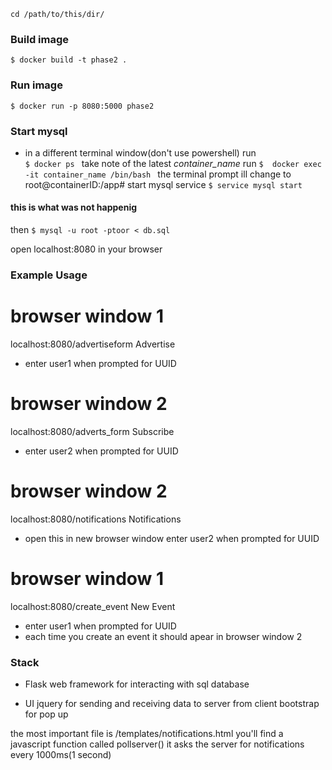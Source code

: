 `cd /path/to/this/dir/`   

### Build image   
`$ docker build -t phase2 .`   

### Run image   
`$ docker run -p 8080:5000 phase2` 

### Start mysql
- in a different terminal window(don't use powershell)
run  
`$ docker ps `
take note of the latest *container_name*
run
`$  docker exec -it container_name /bin/bash `
the terminal prompt ill change to root@containerID:/app# 
start mysql service
`$ service mysql start` 
#### this is what was not happenig
then
`$ mysql -u root -ptoor < db.sql` 

open localhost:8080 in your browser

### Example Usage
# browser window 1
localhost:8080/advertiseform  Advertise
- enter user1 when prompted for UUID

# browser window 2
localhost:8080/adverts_form Subscribe
-  enter user2 when prompted for UUID

# browser window 2
localhost:8080/notifications Notifications
- open this in new browser window enter user2 when prompted for UUID

# browser window 1
localhost:8080/create_event New Event
- enter user1 when prompted for UUID
- each time you create an event it should apear in browser window 2


### Stack
- Flask 
web framework for interacting with sql database

- UI
jquery for sending and receiving data to server from client
bootstrap for pop up

the most important file is /templates/notifications.html
you'll find a javascript function called pollserver() it asks the server for notifications every 1000ms(1 second)